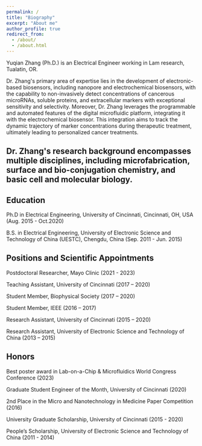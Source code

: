 ```yaml
---
permalink: /
title: "Biography"
excerpt: "About me"
author_profile: true
redirect_from: 
  - /about/
  - /about.html
---
```

Yuqian Zhang (Ph.D.) is an Electrical Engineer working in Lam research, Tualatin, OR.  

Dr. Zhang's primary area of expertise lies in the development of electronic-based biosensors, including nanopore and electrochemical biosensors, with the capability to non-invasively detect concentrations of cancerous microRNAs, soluble proteins, and extracellular markers with exceptional sensitivity and selectivity. Moreover, Dr. Zhang leverages the programmable and automated features of the digital microfluidic platform, integrating it with the electrochemical biosensor. This integration aims to track the dynamic trajectory of marker concentrations during therapeutic treatment, ultimately leading to personalized cancer treatments.


## Dr. Zhang's research background encompasses multiple disciplines, including microfabrication, surface and bio-conjugation chemistry, and basic cell and molecular biology.

## Education

Ph.D in Electrical Engineering, University of Cincinnati, Cincinnati, OH, USA	  (Aug. 2015 - Oct.2020)

B.S. in Electrical Engineering, University of Electronic Science and Technology of China (UESTC), Chengdu, China  	(Sep. 2011 - Jun. 2015)

## Positions and Scientific Appointments

Postdoctoral Researcher, Mayo Clinic  (2021 -	2023)

Teaching Assistant, University of Cincinnati  (2017 – 2020)

Student Member, Biophysical Society   (2017 – 2020)

Student Member, IEEE  (2016 – 2017)

Research Assistant, University of Cincinnati  (2015 – 2020)

Research Assistant, University of Electronic Science and Technology of China  (2013 – 2015)
 
## Honors

Best poster award in Lab-on-a-Chip & Microfluidics World Congress Conference (2023)

Graduate Student Engineer of the Month, University of Cincinnati  (2020)

2nd Place in the Micro and Nanotechnology in Medicine Paper Competition   (2016)

University Graduate Scholarship, University of Cincinnati   (2015 - 2020)

People’s Scholarship, University of Electronic Science and Technology of China  (2011 - 2014)






